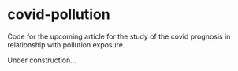 # covid-pollution
Code for the upcoming article for the study of the covid prognosis in relationship with pollution exposure.

Under construction...
